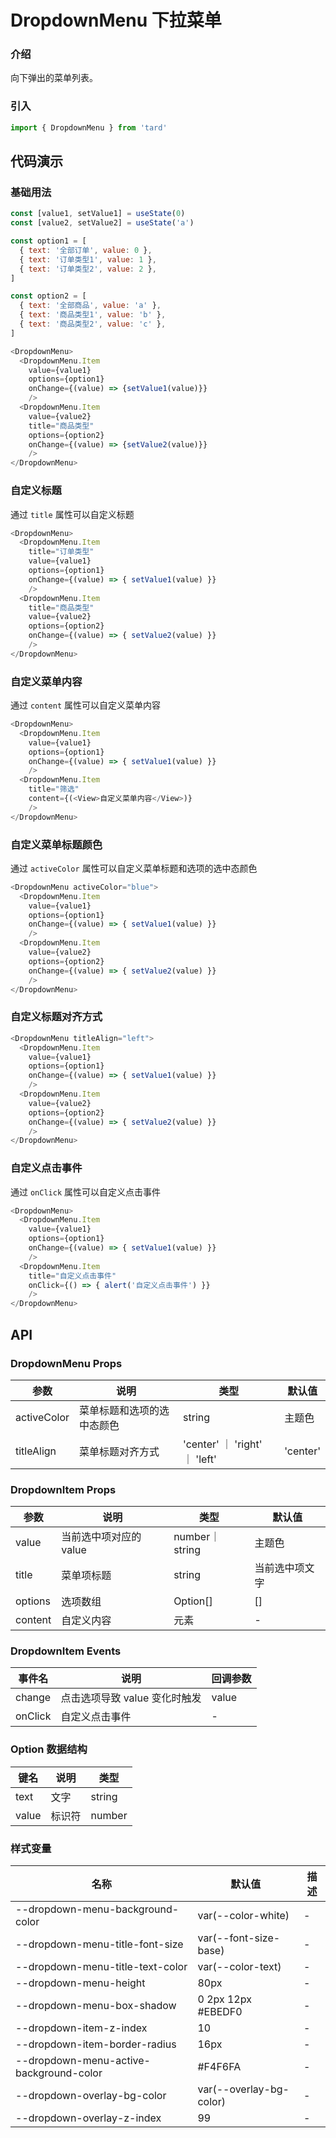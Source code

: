 # DropdownMenu 下拉菜单
### 介绍
向下弹出的菜单列表。
### 引入
```js
import { DropdownMenu } from 'tard'
```

## 代码演示
### 基础用法
```js
const [value1, setValue1] = useState(0)
const [value2, setValue2] = useState('a')

const option1 = [
  { text: '全部订单', value: 0 },
  { text: '订单类型1', value: 1 },
  { text: '订单类型2', value: 2 },
]

const option2 = [
  { text: '全部商品', value: 'a' },
  { text: '商品类型1', value: 'b' },
  { text: '商品类型2', value: 'c' },
]

<DropdownMenu>
  <DropdownMenu.Item 
    value={value1} 
    options={option1} 
    onChange={(value) => {setValue1(value)}} 
    />
  <DropdownMenu.Item 
    value={value2} 
    title="商品类型" 
    options={option2} 
    onChange={(value) => {setValue2(value)}} 
    />
</DropdownMenu>
```
### 自定义标题
通过 `title` 属性可以自定义标题
```js
<DropdownMenu>
  <DropdownMenu.Item 
    title="订单类型" 
    value={value1} 
    options={option1} 
    onChange={(value) => { setValue1(value) }} 
    />
  <DropdownMenu.Item 
    title="商品类型" 
    value={value2} 
    options={option2} 
    onChange={(value) => { setValue2(value) }} 
    />
</DropdownMenu>
```
### 自定义菜单内容
通过 `content` 属性可以自定义菜单内容
```js
<DropdownMenu>
  <DropdownMenu.Item 
    value={value1} 
    options={option1} 
    onChange={(value) => { setValue1(value) }} 
    />
  <DropdownMenu.Item 
    title="筛选" 
    content={(<View>自定义菜单内容</View>)} 
    />
</DropdownMenu>
```

### 自定义菜单标题颜色
通过 `activeColor` 属性可以自定义菜单标题和选项的选中态颜色
```js
<DropdownMenu activeColor="blue">
  <DropdownMenu.Item 
    value={value1} 
    options={option1} 
    onChange={(value) => { setValue1(value) }} 
    />
  <DropdownMenu.Item 
    value={value2} 
    options={option2} 
    onChange={(value) => { setValue2(value) }} 
    />
</DropdownMenu>
```

### 自定义标题对齐方式
```js
<DropdownMenu titleAlign="left">
  <DropdownMenu.Item 
    value={value1} 
    options={option1} 
    onChange={(value) => { setValue1(value) }} 
    />
  <DropdownMenu.Item 
    value={value2} 
    options={option2} 
    onChange={(value) => { setValue2(value) }} 
    />
</DropdownMenu>
```
### 自定义点击事件
通过 `onClick` 属性可以自定义点击事件
```js
<DropdownMenu>
  <DropdownMenu.Item 
    value={value1} 
    options={option1} 
    onChange={(value) => { setValue1(value) }} 
    />
  <DropdownMenu.Item 
    title="自定义点击事件" 
    onClick={() => { alert('自定义点击事件') }} 
    />
</DropdownMenu>
```
## API
### DropdownMenu Props
| 参数        | 说明                       | 类型                          | 默认值   |
| ----------- | -------------------------- | ----------------------------- | -------- |
| activeColor | 菜单标题和选项的选中态颜色 | string                        | 主题色   |
| titleAlign  | 菜单标题对齐方式           | 'center' ｜ 'right' ｜ 'left' | 'center' |

### DropdownItem Props
| 参数    | 说明                   | 类型           | 默认值         |
| ------- | ---------------------- | -------------- | -------------- |
| value   | 当前选中项对应的 value | number｜string | 主题色         |
| title   | 菜单项标题             | string         | 当前选中项文字 |
| options | 选项数组               | Option[]       | []             |
| content | 自定义内容             | 元素           | -              |

### DropdownItem Events
| 事件名  | 说明                          | 回调参数 |
| ------- | ----------------------------- | -------- |
| change  | 点击选项导致 value 变化时触发 | value    |
| onClick | 自定义点击事件                | -        |

### Option 数据结构
| 键名  | 说明   | 类型   |
| ----- | ------ | ------ |
| text  | 文字   | string |
| value | 标识符 | number | string |

### 样式变量
| 名称                                    | 默认值                  | 描述 |
| --------------------------------------- | ----------------------- | ---- |
| --dropdown-menu-background-color        | var(--color-white)      | -    |
| --dropdown-menu-title-font-size         | var(--font-size-base)   | -    |
| --dropdown-menu-title-text-color        | var(--color-text)       | -    |
| --dropdown-menu-height                  | 80px                    | -    |
| --dropdown-menu-box-shadow              | 0 2px 12px #EBEDF0      | -    |
| --dropdown-item-z-index                 | 10                      | -    |
| --dropdown-item-border-radius           | 16px                    | -    |
| --dropdown-menu-active-background-color | #F4F6FA                 | -    |
| --dropdown-overlay-bg-color             | var(--overlay-bg-color) | -    |
| --dropdown-overlay-z-index              | 99                      | -    |
